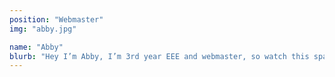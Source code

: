 ```yaml
---
position: "Webmaster"
img: "abby.jpg"

name: "Abby"
blurb: "Hey I’m Abby, I’m 3rd year EEE and webmaster, so watch this space for updates on what we’re up to! I started climbing at uni and like getting to climb outdoors on society trips, so hope to see you on some!"
---
```

